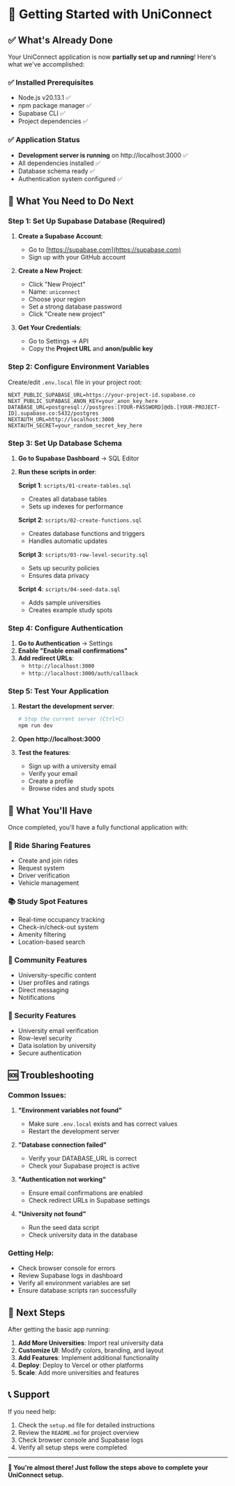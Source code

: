 # 🎯 Getting Started with UniConnect

## ✅ What's Already Done

Your UniConnect application is now **partially set up and running**! Here's what we've accomplished:

### ✅ Installed Prerequisites
- Node.js v20.13.1 ✅
- npm package manager ✅
- Supabase CLI ✅
- Project dependencies ✅

### ✅ Application Status
- **Development server is running** on http://localhost:3000 ✅
- All dependencies installed ✅
- Database schema ready ✅
- Authentication system configured ✅

## 🚨 What You Need to Do Next

### Step 1: Set Up Supabase Database (Required)

1. **Create a Supabase Account**:
   - Go to [https://supabase.com](https://supabase.com)
   - Sign up with your GitHub account

2. **Create a New Project**:
   - Click "New Project"
   - Name: `uniconnect`
   - Choose your region
   - Set a strong database password
   - Click "Create new project"

3. **Get Your Credentials**:
   - Go to Settings → API
   - Copy the **Project URL** and **anon/public key**

### Step 2: Configure Environment Variables

Create/edit `.env.local` file in your project root:

```env
NEXT_PUBLIC_SUPABASE_URL=https://your-project-id.supabase.co
NEXT_PUBLIC_SUPABASE_ANON_KEY=your_anon_key_here
DATABASE_URL=postgresql://postgres:[YOUR-PASSWORD]@db.[YOUR-PROJECT-ID].supabase.co:5432/postgres
NEXTAUTH_URL=http://localhost:3000
NEXTAUTH_SECRET=your_random_secret_key_here
```

### Step 3: Set Up Database Schema

1. **Go to Supabase Dashboard** → SQL Editor
2. **Run these scripts in order**:

   **Script 1**: `scripts/01-create-tables.sql`
   - Creates all database tables
   - Sets up indexes for performance

   **Script 2**: `scripts/02-create-functions.sql`
   - Creates database functions and triggers
   - Handles automatic updates

   **Script 3**: `scripts/03-row-level-security.sql`
   - Sets up security policies
   - Ensures data privacy

   **Script 4**: `scripts/04-seed-data.sql`
   - Adds sample universities
   - Creates example study spots

### Step 4: Configure Authentication

1. **Go to Authentication** → Settings
2. **Enable "Enable email confirmations"**
3. **Add redirect URLs**:
   - `http://localhost:3000`
   - `http://localhost:3000/auth/callback`

### Step 5: Test Your Application

1. **Restart the development server**:
   ```bash
   # Stop the current server (Ctrl+C)
   npm run dev
   ```

2. **Open http://localhost:3000**

3. **Test the features**:
   - Sign up with a university email
   - Verify your email
   - Create a profile
   - Browse rides and study spots

## 🎉 What You'll Have

Once completed, you'll have a fully functional application with:

### 🚗 Ride Sharing Features
- Create and join rides
- Request system
- Driver verification
- Vehicle management

### 📚 Study Spot Features
- Real-time occupancy tracking
- Check-in/check-out system
- Amenity filtering
- Location-based search

### 👥 Community Features
- University-specific content
- User profiles and ratings
- Direct messaging
- Notifications

### 🔐 Security Features
- University email verification
- Row-level security
- Data isolation by university
- Secure authentication

## 🆘 Troubleshooting

### Common Issues:

1. **"Environment variables not found"**
   - Make sure `.env.local` exists and has correct values
   - Restart the development server

2. **"Database connection failed"**
   - Verify your DATABASE_URL is correct
   - Check your Supabase project is active

3. **"Authentication not working"**
   - Ensure email confirmations are enabled
   - Check redirect URLs in Supabase settings

4. **"University not found"**
   - Run the seed data script
   - Check university data in the database

### Getting Help:

- Check browser console for errors
- Review Supabase logs in dashboard
- Verify all environment variables are set
- Ensure database scripts ran successfully

## 🚀 Next Steps

After getting the basic app running:

1. **Add More Universities**: Import real university data
2. **Customize UI**: Modify colors, branding, and layout
3. **Add Features**: Implement additional functionality
4. **Deploy**: Deploy to Vercel or other platforms
5. **Scale**: Add more universities and features

## 📞 Support

If you need help:
1. Check the `setup.md` file for detailed instructions
2. Review the `README.md` for project overview
3. Check browser console and Supabase logs
4. Verify all setup steps were completed

---

**🎯 You're almost there! Just follow the steps above to complete your UniConnect setup.** 